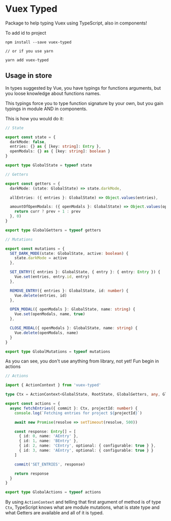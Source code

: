 # Vuex Typed
Package to help typing Vuex using TypeScript, also in components!

To add id to project
```
npm install --save vuex-typed

// or if you use yarn

yarn add vuex-typed
```

## Usage in store

In types suggested by Vue, you have typings for functions arguments, but you loose knowledge about functions names.

This typings force you to type function signature by your own, but you gain typings in module AND in components.

This is how you would do it:

```typescript
// State

export const state = {
  darkMode: false,
  entries: {} as { [key: string]: Entry },
  openModals: {} as { [key: string]: boolean }
}

export type GlobalState = typeof state

// Getters

export const getters = {
  darkMode: (state: GlobalState) => state.darkMode,

  allEntries: ({ entries }: GlobalState) => Object.values(entries),

  amountOfOpenModals: ({ openModals }: GlobalState) => Object.values(openModals).reduce((prev, curr) => {
    return curr ? prev + 1 : prev
  }, 0)
}

export type GlobalGetters = typeof getters

// Mutations

export const mutations = {
  SET_DARK_MODE(state: GlobalState, active: boolean) {
    state.darkMode = active
  },

  SET_ENTRY({ entries }: GlobalState, { entry }: { entry: Entry }) {
    Vue.set(entries, entry.id, entry)
  },

  REMOVE_ENTRY({ entries }: GlobalState, id: number) {
    Vue.delete(entries, id)
  },

  OPEN_MODAL({ openModals }: GlobalState, name: string) {
    Vue.set(openModals, name, true)
  },

  CLOSE_MODAL({ openModals }: GlobalState, name: string) {
    Vue.delete(openModals, name)
  }
}

export type GlobalMutations = typeof mutations

```

As you can see, you don't use anything from library, not yet! Fun begin in actions

```typescript
// Actions

import { ActionContext } from 'vuex-typed'

type Ctx = ActionContext<GlobalState, RootState, GlobalGetters, any, GlobalMutations>

export const actions = {
  async fetchEntries({ commit }: Ctx, projectId: number) {
    console.log(`Fetching entries for project ${projectId}`)

    await new Promise(resolve => setTimeout(resolve, 500))

    const response: Entry[] = [
      { id: 0, name: 'AEntry' },
      { id: 1, name: 'BEntry' },
      { id: 2, name: 'CEntry', optional: { configurable: true } },
      { id: 3, name: 'AEntry', optional: { configurable: true } }
    ]

    commit('SET_ENTRIES', response)

    return response
  }
}

export type GlobalActions = typeof actions

```

By using `ActionContext` and telling that first argument of method is of type `Ctx`, TypeScript knows what are module mutations, what is state type and what Getters are available and all of it is typed.

